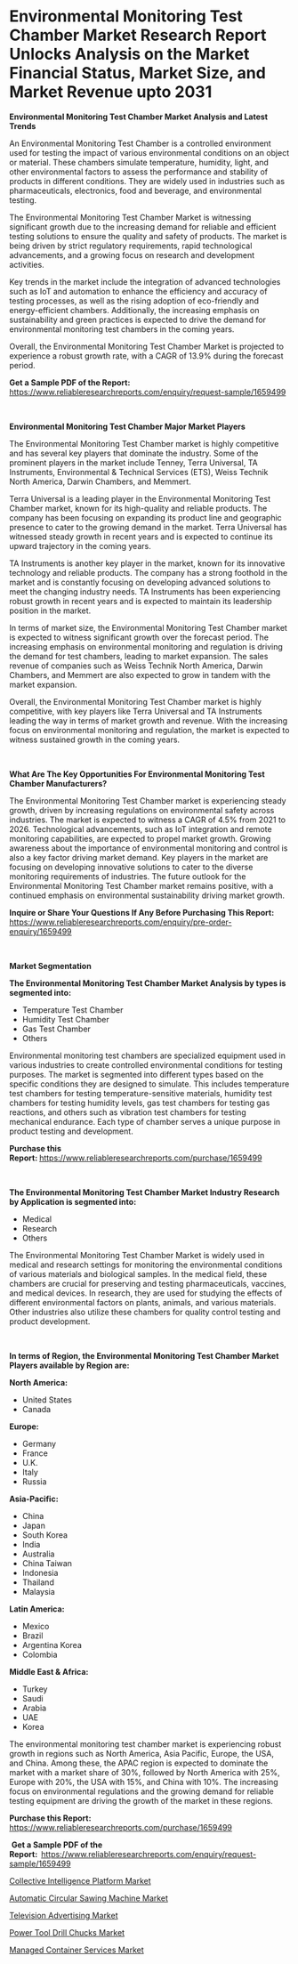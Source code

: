 <p><h1>Environmental Monitoring Test Chamber Market Research Report Unlocks Analysis on the Market Financial Status, Market Size, and Market Revenue upto 2031</h1></p><p><strong>Environmental Monitoring Test Chamber Market Analysis and Latest Trends</strong></p>
<p><p>An Environmental Monitoring Test Chamber is a controlled environment used for testing the impact of various environmental conditions on an object or material. These chambers simulate temperature, humidity, light, and other environmental factors to assess the performance and stability of products in different conditions. They are widely used in industries such as pharmaceuticals, electronics, food and beverage, and environmental testing.</p><p>The Environmental Monitoring Test Chamber Market is witnessing significant growth due to the increasing demand for reliable and efficient testing solutions to ensure the quality and safety of products. The market is being driven by strict regulatory requirements, rapid technological advancements, and a growing focus on research and development activities.</p><p>Key trends in the market include the integration of advanced technologies such as IoT and automation to enhance the efficiency and accuracy of testing processes, as well as the rising adoption of eco-friendly and energy-efficient chambers. Additionally, the increasing emphasis on sustainability and green practices is expected to drive the demand for environmental monitoring test chambers in the coming years.</p><p>Overall, the Environmental Monitoring Test Chamber Market is projected to experience a robust growth rate, with a CAGR of 13.9% during the forecast period.</p></p>
<p><strong>Get a Sample PDF of the Report:&nbsp;</strong> <a href="https://www.reliableresearchreports.com/enquiry/request-sample/1659499">https://www.reliableresearchreports.com/enquiry/request-sample/1659499</a></p>
<p>&nbsp;</p>
<p><strong>Environmental Monitoring Test Chamber Major Market Players</strong></p>
<p><p>The Environmental Monitoring Test Chamber market is highly competitive and has several key players that dominate the industry. Some of the prominent players in the market include Tenney, Terra Universal, TA Instruments, Environmental & Technical Services (ETS), Weiss Technik North America, Darwin Chambers, and Memmert.</p><p>Terra Universal is a leading player in the Environmental Monitoring Test Chamber market, known for its high-quality and reliable products. The company has been focusing on expanding its product line and geographic presence to cater to the growing demand in the market. Terra Universal has witnessed steady growth in recent years and is expected to continue its upward trajectory in the coming years.</p><p>TA Instruments is another key player in the market, known for its innovative technology and reliable products. The company has a strong foothold in the market and is constantly focusing on developing advanced solutions to meet the changing industry needs. TA Instruments has been experiencing robust growth in recent years and is expected to maintain its leadership position in the market.</p><p>In terms of market size, the Environmental Monitoring Test Chamber market is expected to witness significant growth over the forecast period. The increasing emphasis on environmental monitoring and regulation is driving the demand for test chambers, leading to market expansion. The sales revenue of companies such as Weiss Technik North America, Darwin Chambers, and Memmert are also expected to grow in tandem with the market expansion.</p><p>Overall, the Environmental Monitoring Test Chamber market is highly competitive, with key players like Terra Universal and TA Instruments leading the way in terms of market growth and revenue. With the increasing focus on environmental monitoring and regulation, the market is expected to witness sustained growth in the coming years.</p></p>
<p>&nbsp;</p>
<p><strong>What Are The Key Opportunities For Environmental Monitoring Test Chamber Manufacturers?</strong></p>
<p><p>The Environmental Monitoring Test Chamber market is experiencing steady growth, driven by increasing regulations on environmental safety across industries. The market is expected to witness a CAGR of 4.5% from 2021 to 2026. Technological advancements, such as IoT integration and remote monitoring capabilities, are expected to propel market growth. Growing awareness about the importance of environmental monitoring and control is also a key factor driving market demand. Key players in the market are focusing on developing innovative solutions to cater to the diverse monitoring requirements of industries. The future outlook for the Environmental Monitoring Test Chamber market remains positive, with a continued emphasis on environmental sustainability driving market growth.</p></p>
<p><strong>Inquire or Share Your Questions If Any Before Purchasing This Report:</strong> <a href="https://www.reliableresearchreports.com/enquiry/pre-order-enquiry/1659499">https://www.reliableresearchreports.com/enquiry/pre-order-enquiry/1659499</a></p>
<p>&nbsp;</p>
<p><strong>Market Segmentation</strong></p>
<p><strong>The Environmental Monitoring Test Chamber Market Analysis by types is segmented into:</strong></p>
<p><ul><li>Temperature Test Chamber</li><li>Humidity Test Chamber</li><li>Gas Test Chamber</li><li>Others</li></ul></p>
<p><p>Environmental monitoring test chambers are specialized equipment used in various industries to create controlled environmental conditions for testing purposes. The market is segmented into different types based on the specific conditions they are designed to simulate. This includes temperature test chambers for testing temperature-sensitive materials, humidity test chambers for testing humidity levels, gas test chambers for testing gas reactions, and others such as vibration test chambers for testing mechanical endurance. Each type of chamber serves a unique purpose in product testing and development.</p></p>
<p><strong>Purchase this Report:&nbsp;</strong><a href="https://www.reliableresearchreports.com/purchase/1659499">https://www.reliableresearchreports.com/purchase/1659499</a></p>
<p>&nbsp;</p>
<p><strong>The Environmental Monitoring Test Chamber Market Industry Research by Application is segmented into:</strong></p>
<p><ul><li>Medical</li><li>Research</li><li>Others</li></ul></p>
<p><p>The Environmental Monitoring Test Chamber Market is widely used in medical and research settings for monitoring the environmental conditions of various materials and biological samples. In the medical field, these chambers are crucial for preserving and testing pharmaceuticals, vaccines, and medical devices. In research, they are used for studying the effects of different environmental factors on plants, animals, and various materials. Other industries also utilize these chambers for quality control testing and product development.</p></p>
<p>&nbsp;</p>
<p><strong>In terms of Region, the Environmental Monitoring Test Chamber Market Players available by Region are:</strong></p>
<p>
    <p> <strong> North America: </strong>
        <ul>
            <li>United States</li>
            <li>Canada</li>
        </ul>
        </p> 
    <p> <strong> Europe: </strong>
        <ul>
            <li>Germany</li>
            <li>France</li>
            <li>U.K.</li>
            <li>Italy</li>
            <li>Russia</li>
        </ul>
        </p> 
    <p> <strong> Asia-Pacific: </strong>
        <ul>
            <li>China</li>
            <li>Japan</li>
            <li>South Korea</li>
            <li>India</li>
            <li>Australia</li>
            <li>China Taiwan</li>
            <li>Indonesia</li>
            <li>Thailand</li>
            <li>Malaysia</li>
        </ul>
        </p> 
    <p> <strong> Latin America: </strong>
        <ul>
            <li>Mexico</li>
            <li>Brazil</li>
            <li>Argentina Korea</li>
            <li>Colombia</li>
        </ul>
        </p> 
    <p> <strong> Middle East & Africa: </strong>
        <ul>
            <li>Turkey</li>
            <li>Saudi</li>
            <li>Arabia</li>
            <li>UAE</li>
            <li>Korea</li>
        </ul>
    </p>
    </p>
<p><p>The environmental monitoring test chamber market is experiencing robust growth in regions such as North America, Asia Pacific, Europe, the USA, and China. Among these, the APAC region is expected to dominate the market with a market share of 30%, followed by North America with 25%, Europe with 20%, the USA with 15%, and China with 10%. The increasing focus on environmental regulations and the growing demand for reliable testing equipment are driving the growth of the market in these regions.</p></p>
<p><strong>Purchase this Report: </strong><a href="https://www.reliableresearchreports.com/purchase/1659499">https://www.reliableresearchreports.com/purchase/1659499</a></p>
<p>&nbsp;<strong>Get a Sample PDF of the Report:&nbsp;&nbsp;</strong><a href="https://www.reliableresearchreports.com/enquiry/request-sample/1659499">https://www.reliableresearchreports.com/enquiry/request-sample/1659499</a></p>
<p><strong></strong></p>
<p><p><a href="https://medium.com/@birdielynch2022/collective-intelligence-platform-market-research-report-its-history-and-forecast-2024-to-2031-aebba7efe31c">Collective Intelligence Platform Market</a></p><p><a href="https://issuu.com/reportprime-2/docs/automatic-circular-sawing-machine-market-size-2030">Automatic Circular Sawing Machine Market</a></p><p><a href="https://medium.com/@birdielynch2022/television-advertising-market-size-market-outlook-and-market-forecast-2024-to-2031-817ebc3bcc21">Television Advertising Market</a></p><p><a href="https://issuu.com/reportprime-2/docs/power-tool-drill-chucks-market-size-2030.pptx">Power Tool Drill Chucks Market</a></p><p><a href="https://medium.com/@birdielynch2022/managed-container-services-nbsp-market-focuses-on-market-share-size-and-projected-forecast-till-8c54012ac4d0">Managed Container Services Market</a></p></p>